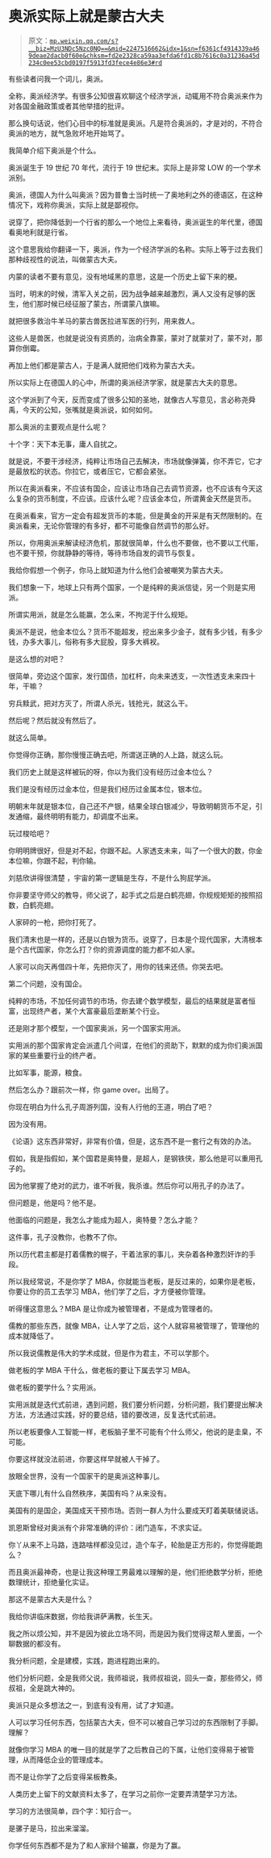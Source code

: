 # 奥派实际上就是蒙古大夫

> 原文：[`mp.weixin.qq.com/s?__biz=MzU3NDc5Nzc0NQ==&mid=2247516662&idx=1&sn=f6361cf4914339a469deae2dacb0f60e&chksm=fd2e2328ca59aa3efda6fd1c8b7616c0a31236a45d234c0ee53cbd0197f5913fd3fece4e86e3#rd`](http://mp.weixin.qq.com/s?__biz=MzU3NDc5Nzc0NQ==&mid=2247516662&idx=1&sn=f6361cf4914339a469deae2dacb0f60e&chksm=fd2e2328ca59aa3efda6fd1c8b7616c0a31236a45d234c0ee53cbd0197f5913fd3fece4e86e3#rd)

有些读者问我一个词儿，奥派。 

全称，奥派经济学。有很多公知很喜欢聊这个经济学派，动辄用不符合奥派来作为对各国金融政策或者其他举措的批评。 

那么换句话说，他们心目中的标准就是奥派。凡是符合奥派的，才是对的，不符合奥派的地方，就气急败坏地开始骂了。

我简单介绍下奥派是个什么。

奥派诞生于 19 世纪 70 年代，流行于 19 世纪末。实际上是非常 LOW 的一个学术派别。 

奥派，德国人为什么叫奥派？因为普鲁士当时统一了奥地利之外的德语区，在这种情况下，戏称你奥派，实际上就是鄙视你。

说穿了，把你降低到一个行省的那么一个地位上来看待，奥派诞生的年代里，德国看奥地利就是行省。

这个意思我给你翻译一下，奥派，作为一个经济学派的名称。实际上等于过去我们那种歧视性的说法，叫做蒙古大夫。 

内蒙的读者不要有意见，没有地域黑的意思，这是一个历史上留下来的梗。

当时，明末的时候，清军入关之前，因为战争越来越激烈，满人又没有足够的医生，他们那时候已经征服了蒙古，所谓蒙八旗嘛。 

就把很多救治牛羊马的蒙古兽医拉进军医的行列，用来救人。

这些人是兽医，也就是说没有资质的，治病全靠蒙，蒙对了就蒙对了，蒙不对，那算你倒霉。 

再加上他们都是蒙古人，于是满人就把他们戏称为蒙古大夫。

所以实际上在德国人的心中，所谓的奥派经济学家，就是蒙古大夫的意思。

这个学派到了今天，反而变成了很多公知的圣地，就像古人写意见，言必称尧舜禹，今天的公知，张嘴就是奥派说，如何如何。 

那么奥派的主要观点是什么呢？ 

十个字：天下本无事，庸人自扰之。

就是说，不要干涉经济，纯粹让市场自己去解决，市场就像弹簧，你不弄它，它才是最放松的状态。你拉它，或者压它，它都会紧张。

所以在奥派看来，不应该有国企，应该让市场自己去调节资源，也不应该有今天这么复杂的货币制度，不应该。应该什么呢？应该金本位，所谓黄金天然是货币。 

在奥派看来，官方一定会有超发货币的本能，但是黄金的开采是有天然限制的。在奥派看来，无论你管理的有多好，都不可能像自然调节的那么好。 

所以，你用奥派来解读经济危机，那就很简单，什么也不要做，也不要以工代赈，也不要干预，你就静静的等待，等待市场自发的调节与恢复。 

我给你假想一个例子，你马上就知道为什么他们会被嘲笑为蒙古大夫。 

我们想象一下，地球上只有两个国家，一个是纯粹的奥派信徒，另一个则是实用派。 

所谓实用派，就是怎么能赢，怎么来，不拘泥于什么规矩。

奥派不是说，他金本位么？货币不能超发，挖出来多少金子，就有多少钱，有多少钱，办多大事儿，俗称有多大屁股，穿多大裤衩。 

是这么想的对吧？

很简单，旁边这个国家，发行国债，加杠杆，向未来透支，一次性透支未来四十年，干嘛？

穷兵黩武，把对方灭了，所谓人杀光，钱抢光，就这么干。

然后呢？然后就没有然后了。

就这么简单。

你觉得你正确，那你慢慢正确去吧，所谓送正确的人上路，就这么玩。

我们历史上就是这样被玩的呀，你以为我们没有经历过金本位么？

我们是没有经历过金本位，但是我们经历过金属本位，银本位。

明朝末年就是银本位，自己还不产银，结果全球白银减少，导致明朝货币不足，引发通缩，最终明明有能力，却调度不出来。

玩过梭哈吧？

你明明牌很好，但是对不起，你跟不起。人家透支未来，叫了一个很大的数，你金本位嘛，你跟不起，判你输。

刘慈欣讲得很清楚 ，宇宙的第一逻辑是生存，不是什么狗屁学派。

你非要坚守师父的教导，师父说了，起手式之后是白鹤亮翅，你规规矩矩的按照招数，白鹤亮翅。 

人家砰的一枪，把你打死了。 

我们清末也是一样的，还是以白银为货币。说穿了，日本是个现代国家，大清根本是个古代国家，你怎么打？你的资源调度的能力都不如人家。 

人家可以向天再借四十年，先把你灭了，用你的钱来还债。你哭去吧。 

第二个问题，没有国企。 

纯粹的市场，不加任何调节的市场，你去建个数学模型，最后的结果就是富者恒富，出现终产者，某个大富豪最后垄断某个行业。 

还是刚才那个模型，一个国家奥派，另一个国家实用派。 

实用派的那个国家肯定会派遣几个间谍，在他们的资助下，默默的成为你们奥派国家的某些重要行业的终产者。

比如军事，能源，粮食。

然后怎么办？跟前次一样，你 game over。出局了。

你现在明白为什么孔子周游列国，没有人行他的王道，明白了吧？ 

因为没有用。

《论语》这东西非常好，非常有价值，但是，这东西不是一套行之有效的办法。 

假如，我是指假如，某个国君是奥特曼，是超人，是钢铁侠，那么他是可以重用孔子的。 

因为他掌握了绝对的武力，谁不听我，我杀谁。然后你可以用孔子的办法了。 

但问题是，他是吗？他不是。 

他面临的问题是，我怎么才能成为超人，奥特曼？怎么才能？ 

这件事，孔子没教你，也教不了你。

所以历代君主都是打着儒教的幌子，干着法家的事儿，夹杂着各种激烈奸诈的手段。 

所以我经常说，不是你学了 MBA，你就能当老板，是反过来的，如果你是老板，你要让你的员工去学习 MBA，他们学了之后，才方便被你管理。 

听得懂这意思么？MBA 是让你成为被管理者，不是成为管理者的。 

儒教的那些东西，就像 MBA，让人学了之后，这个人就容易被管理了，管理他的成本就降低了。 

所以我说儒教是伟大的学术成就，但是作为君主，不可以学那个。

做老板的学 MBA 干什么，做老板的要让下属去学习 MBA。

做老板的要学什么？实用派。 

实用派就是迭代式前进，遇到问题，我们要分析问题，分析问题，我们要提出解决方法，方法通过实践，好的要总结，错的要改进，反复迭代式前进。

所以老板要像人工智能一样，老板脑子里不可能有个什么师父，他说的是圭臬，不可能。 

你要这样就没法前进，你要这样早就被人干掉了。

放眼全世界，没有一个国家干的是奥派这种事儿。 

天底下哪儿有什么自然秩序，美国有吗？从来没有。

美国有的是国企，美国成天干预市场。否则一群人为什么要成天盯着美联储说话。 

凯恩斯曾经对奥派有个非常准确的评价：闭门造车，不求实证。

你丫从来不上马路，连路啥样都没见过，造个车子，轮胎是正方形的，你觉得能跑么？

而且奥派最神奇，也是让我这种理工男最难以理解的是，他们拒绝数学分析，拒绝数理统计，拒绝量化实证。

那这不是蒙古大夫是什么？ 

我给你讲临床数据，你给我讲萨满教，长生天。 

我之所以烦公知，并不是因为彼此立场不同，而是因为我们觉得这帮人里面，一个聊数据的都没有。 

我分析问题，全是建模，实践，跑进程跑出来的。 

他们分析问题，全是我师父说，我师祖说，我师叔祖说，回头一查，那些师父，师叔祖，全是跳大神的。 

奥派只是众多想法之一，到底有没有用，试了才知道。

人可以学习任何东西，包括蒙古大夫，但不可以被自己学习过的东西限制了手脚。理解？

就像你学习 MBA 的唯一目的就是学了之后教自己的下属，让他们变得易于被管理，从而降低企业的管理成本。

而不是让你学了之后变得呆板教条。

人类历史上留下的文献资料太多了，在学习之前你一定要弄清楚学习方法。

学习的方法很简单，四个字：知行合一。

是骡子是马，拉出来溜溜。

你学任何东西都不是为了和人家辩个输赢，你是为了赢。